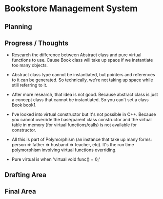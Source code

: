 # Bookstore Management System

## Planning


## Progress / Thoughts
- Research the difference between Abstract class and pure virtual functions to use. Cause Book class will take up space if we instantiate too many objects. 
- Abstract class type cannot be instantiated, but pointers and references to it can be generated. So technically, we're not taking up space while still referring to it.

- After more research, that idea is not good. Because abstract class is just a concept class that cannot be instantiated. So you can't set a class Book book1. 
- I've looked into virtual constructor but it's not possible in C++. Because you cannot override the base/parent class constructor and the virtual table in memory (for virtual functions/calls) is not available for constructor.
- All this is part of Polymorphism (an instance that take up many forms: person => father => husband => teacher, etc). It's the run time polymorphism involving virtual functions overriding.

- Pure virtual is when 'virtual void func() = 0;'
## Drafting Area



## Final Area